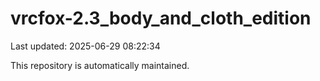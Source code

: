 # vrcfox-2.3_body_and_cloth_edition

Last updated: 2025-06-29 08:22:34

This repository is automatically maintained.
